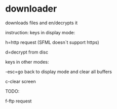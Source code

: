 # downloader
downloads files and en/decrypts it


instruction:
keys in display mode:

h=http request (SFML doesn`t support https)

d=decrypt from disc

keys in other modes:

-esc=go back to display mode and clear all buffers

c-clear screen


TODO:

f-ftp request
